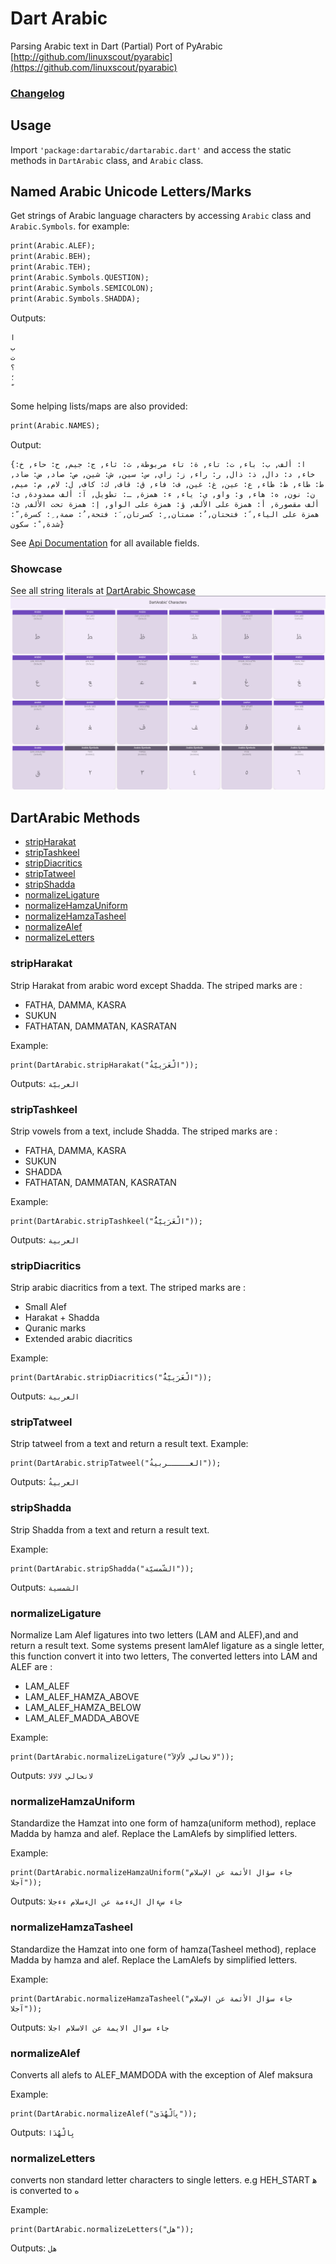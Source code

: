 # Dart Arabic

Parsing Arabic text in Dart
(Partial) Port of PyArabic [http://github.com/linuxscout/pyarabic](https://github.com/linuxscout/pyarabic)

### [Changelog](https://pub.dev/packages/dartarabic/changelog)

## Usage
Import `'package:dartarabic/dartarabic.dart'` and access the static methods in `DartArabic` class, and `Arabic` class.

## Named Arabic Unicode Letters/Marks
Get strings of Arabic language characters by accessing `Arabic` class and `Arabic.Symbols`. for example:
```dart
print(Arabic.ALEF);
print(Arabic.BEH);
print(Arabic.TEH);
print(Arabic.Symbols.QUESTION);
print(Arabic.Symbols.SEMICOLON);
print(Arabic.Symbols.SHADDA);
```
Outputs:
```shell
ا
ب
ت
؟
؛
ّ

```
 Some helping lists/maps are also provided:
```dart
print(Arabic.NAMES);
```
Output: 
```shell
{ا: ألف, ب: باء, ت: تاء, ة: تاء مربوطة, ث: ثاء, ج: جيم, ح: حاء, خ: خاء, د: دال, ذ: ذال, ر: راء, ز: زاي, س: سين, ش: شين, ص: صاد, ض: ضاد, ط: طاء, ظ: ظاء, ع: عين, غ: غين, ف: فاء, ق: قاف, ك: كاف, ل: لام, م: ميم, ن: نون, ه: هاء, و: واو, ي: ياء, ء: همزة, ـ: تطويل, آ: ألف ممدودة, ى: ألف مقصورة, أ: همزة على الألف, ؤ: همزة على الواو, إ: همزة تحت الألف, ئ: همزة على الياء, ً: فتحتان, ٌ: ضمتان, ٍ: كسرتان, َ: فتحة, ُ: ضمة, ِ: كسرة, ّ: شدة, ْ: سكون}
```
See [Api Documentation](https://pub.dev/documentation/dartarabic/latest/) for all available fields. 
### Showcase
See all string literals at [DartArabic Showcase](https://thexaib.github.io/apps/dartarabic-showcase/)
![DartArabic Showcase](https://raw.githubusercontent.com/thexaib/dartarabic/main/images/dartarabic_showcase.png)
## DartArabic Methods
- [stripHarakat](#stripharakat)
- [stripTashkeel](#striptashkeel)
- [stripDiacritics](#stripdiacritics)
- [stripTatweel](#striptatweel)
- [stripShadda](#stripshadda)
- [normalizeLigature](#normalizeligature)
- [normalizeHamzaUniform](#normalizehamzauniform)
- [normalizeHamzaTasheel](#normalizehamzatasheel)
- [normalizeAlef](#normalizealef)
- [normalizeLetters](#normalizeletters)

### stripHarakat
Strip Harakat from arabic word except Shadda.
The striped marks are :
- FATHA, DAMMA, KASRA
- SUKUN
- FATHATAN, DAMMATAN, KASRATAN

Example:
```
print(DartArabic.stripHarakat("الْعَرَبِيّةُ"));
```
Outputs: `العربيّة`

### stripTashkeel
Strip vowels from a text, include Shadda. The striped marks are :
- FATHA, DAMMA, KASRA
- SUKUN
- SHADDA
- FATHATAN, DAMMATAN, KASRATAN

Example:
```
print(DartArabic.stripTashkeel("الْعَرَبِيّةُُ"));
```
Outputs: `العربية`



### stripDiacritics
Strip arabic diacritics from a text. The striped marks are :
- Small Alef 
- Harakat + Shadda
- Quranic marks
- Extended arabic diacritics

Example:
```
print(DartArabic.stripDiacritics("الْعَرَبِيّةُُ"));
```
Outputs: `العربية`


### stripTatweel
 Strip tatweel from a text and return a result text.
Example:
```
print(DartArabic.stripTatweel("العـــــربيةُ"));
```
Outputs: `العربيةُ`



### stripShadda
 Strip Shadda from a text and return a result text.

Example:
```
print(DartArabic.stripShadda("الشّمسيّة"));
```
Outputs: `الشمسية`


### normalizeLigature
Normalize Lam Alef ligatures into two letters (LAM and ALEF),and and return a result text. Some systems present lamAlef ligature as a single letter, this function convert it into two letters, The converted letters into  LAM and ALEF are :
- LAM_ALEF
- LAM_ALEF_HAMZA_ABOVE
- LAM_ALEF_HAMZA_BELOW
- LAM_ALEF_MADDA_ABOVE
        
Example:
```
print(DartArabic.normalizeLigature("ﻻنحالي ﻷﻹﻵ"));
```
Outputs: `لانحالي لالالا`


### normalizeHamzaUniform
Standardize the Hamzat into one form of hamza(uniform method), replace Madda by hamza and alef. Replace the LamAlefs by simplified letters.

Example:
```
print(DartArabic.normalizeHamzaUniform("جاء سؤال الأئمة عن الإسلام آجلا"));
```
Outputs: `جاء سءال الءءمة عن الءسلام ءءجلا`


### normalizeHamzaTasheel
Standardize the Hamzat into one form of hamza(Tasheel method), replace Madda by hamza and alef. Replace the LamAlefs by simplified letters.

Example:
```
print(DartArabic.normalizeHamzaTasheel("جاء سؤال الأئمة عن الإسلام آجلا"));
```
Outputs: `جاء سوال الايمة عن الاسلام اجلا`


### normalizeAlef
Converts all alefs to ALEF_MAMDODA with the exception of Alef maksura

Example:
```
print(DartArabic.normalizeAlef("بِٱلْهُدَىٰ"));
```
Outputs: `بِالْهُدَا`

### normalizeLetters
converts non standard letter characters to single letters. e.g HEH_START ﻫ is converted to ه

Example:
```
print(DartArabic.normalizeLetters("ﻫﻞ"));
```
Outputs: `هل`

